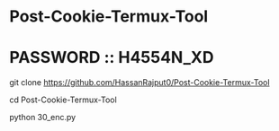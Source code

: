 # Post-Cookie-Termux-Tool
# PASSWORD :: H4554N_XD
git clone https://github.com/HassanRajput0/Post-Cookie-Termux-Tool

cd Post-Cookie-Termux-Tool

python 30_enc.py
